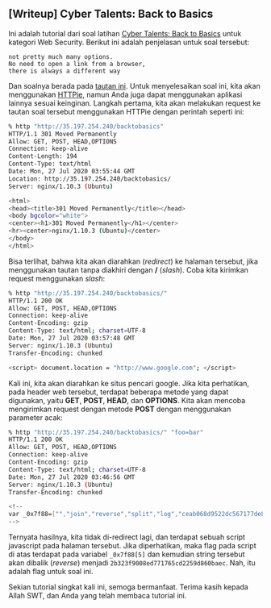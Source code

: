 ## [Writeup] Cyber Talents: Back to Basics


Ini adalah tutorial dari soal latihan [Cyber Talents: Back to Basics](https://cybertalents.com/challenges/web/back-to-basics) untuk kategori Web Security. Berikut ini adalah penjelasan untuk soal tersebut:

```
not pretty much many options.
No need to open a link from a browser,
there is always a different way
```

Dan soalnya berada pada [tautan ini](http://35.197.254.240/backtobasics). Untuk menyelesaikan soal ini, kita akan menggunakan [HTTPie](https://httpie.org/), namun Anda juga dapat menggunakan aplikasi lainnya sesuai keinginan. Langkah pertama, kita akan melakukan request ke tautan soal tersebut menggunakan HTTPie dengan perintah seperti ini:

```bash
% http "http://35.197.254.240/backtobasics"
HTTP/1.1 301 Moved Permanently
Allow: GET, POST, HEAD,OPTIONS
Connection: keep-alive
Content-Length: 194
Content-Type: text/html
Date: Mon, 27 Jul 2020 03:55:44 GMT
Location: http://35.197.254.240/backtobasics/
Server: nginx/1.10.3 (Ubuntu)

<html>
<head><title>301 Moved Permanently</title></head>
<body bgcolor="white">
<center><h1>301 Moved Permanently</h1></center>
<hr><center>nginx/1.10.3 (Ubuntu)</center>
</body>
</html>
```

Bisa terlihat, bahwa kita akan diarahkan (_redirect_) ke halaman tersebut, jika menggunakan tautan tanpa diakhiri dengan **/** (_slash_). Coba kita kirimkan request menggunakan _slash_:

``` bash
% http "http://35.197.254.240/backtobasics/"
HTTP/1.1 200 OK
Allow: GET, POST, HEAD,OPTIONS
Connection: keep-alive
Content-Encoding: gzip
Content-Type: text/html; charset=UTF-8
Date: Mon, 27 Jul 2020 03:57:48 GMT
Server: nginx/1.10.3 (Ubuntu)
Transfer-Encoding: chunked

<script> document.location = "http://www.google.com"; </script>
```

Kali ini, kita akan diarahkan ke situs pencari google. Jika kita perhatikan, pada header web tersebut, terdapat beberapa metode yang dapat digunakan, yaitu **GET**, **POST**, **HEAD**, dan **OPTIONS**. Kita akan mencoba mengirimkan request dengan metode **POST** dengan menggunakan parameter acak:

```bash
% http "http://35.197.254.240/backtobasics/" "foo=bar"
HTTP/1.1 200 OK
Allow: GET, POST, HEAD,OPTIONS
Connection: keep-alive
Content-Encoding: gzip
Content-Type: text/html; charset=UTF-8
Date: Mon, 27 Jul 2020 03:46:56 GMT
Server: nginx/1.10.3 (Ubuntu)
Transfer-Encoding: chunked

<!--
var _0x7f88=["","join","reverse","split","log","ceab068d9522dc567177de8009f323b2"];function reverse(_0xa6e5x2){flag= _0xa6e5x2[_0x7f88[3]](_0x7f88[0])[_0x7f88[2]]()[_0x7f88[1]](_0x7f88[0])}console[_0x7f88[4]]= reverse;console[_0x7f88[4]](_0x7f88[5])
-->
```

Ternyata hasilnya, kita tidak di-redirect lagi, dan terdapat sebuah script javascript pada halaman tersebut. Jika diperhatikan, maka flag pada script di atas terdapat pada variabel `_0x7f88[5]` dan kemudian string tersebut akan dibalik (_reverse_) menjadi `2b323f9008ed771765cd2259d860baec`. Nah, itu adalah flag untuk soal ini.

Sekian tutorial singkat kali ini, semoga bermanfaat. Terima kasih kepada Allah SWT, dan Anda yang telah membaca tutorial ini.
